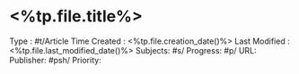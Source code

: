 # <%tp.file.title%>
Type : #t/Article
Time Created : <%tp.file.creation_date()%>
Last Modified : <%tp.file.last_modified_date()%>
Subjects: #s/
Progress: #p/
URL:
Publisher: #psh/
Priority: